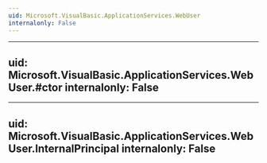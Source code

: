 ```yaml
---
uid: Microsoft.VisualBasic.ApplicationServices.WebUser
internalonly: False
---
```


---
uid: Microsoft.VisualBasic.ApplicationServices.WebUser.#ctor
internalonly: False
---

---
uid: Microsoft.VisualBasic.ApplicationServices.WebUser.InternalPrincipal
internalonly: False
---
